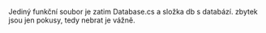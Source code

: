 Jediný funkční soubor je zatim Database.cs a složka db s databází. zbytek jsou jen pokusy, tedy nebrat je vážně.
